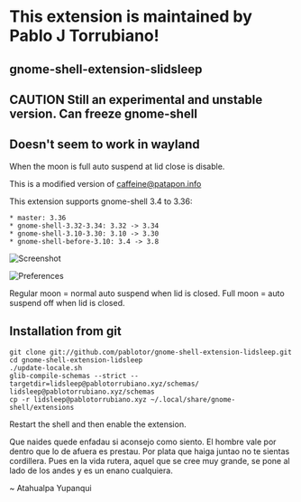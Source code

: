 # This extension is maintained by Pablo J Torrubiano!

## gnome-shell-extension-slidsleep
## CAUTION Still an experimental and unstable version. Can freeze gnome-shell
## Doesn't seem to work in wayland

When the moon is full auto suspend at lid close is disable.

This is a modified version of caffeine@patapon.info

This extension supports gnome-shell 3.4 to 3.36:

    * master: 3.36
    * gnome-shell-3.32-3.34: 3.32 -> 3.34
    * gnome-shell-3.10-3.30: 3.10 -> 3.30
    * gnome-shell-before-3.10: 3.4 -> 3.8

![Screenshot](https://github.com/pablotor/gnome-shell-extension-lidsleep/raw/master/screenshot.png)

![Preferences](https://github.com/pablotor/gnome-shell-extension-lidsleep/raw/master/screenshot-prefs.png)

Regular moon = normal auto suspend when lid is closed. Full moon = auto suspend
off when lid is closed.


## Installation from git

    git clone git://github.com/pablotor/gnome-shell-extension-lidsleep.git
    cd gnome-shell-extension-lidsleep
    ./update-locale.sh
    glib-compile-schemas --strict --targetdir=lidsleep@pablotorrubiano.xyz/schemas/ lidsleep@pablotorrubiano.xyz/schemas
    cp -r lidsleep@pablotorrubiano.xyz ~/.local/share/gnome-shell/extensions

Restart the shell and then enable the extension.

Que naides quede enfadau
si aconsejo como siento.
El hombre vale por dentro
que lo de afuera es prestau.
Por plata que haiga juntao
no te sientas cordillera.
Pues en la vida rutera,
aquel que se cree muy grande,
se pone al lado de los andes
y es un enano cualquiera.

~ Atahualpa Yupanqui
